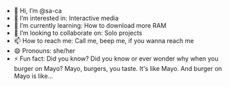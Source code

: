 - 👋 Hi, I’m @sa-ca
- 👀 I’m interested in: Interactive media
- 🌱 I’m currently learning: How to download more RAM
- 💞️ I’m looking to collaborate on: Solo projects
- 📫 How to reach me: Call me, beep me, if you wanna reach me
- 😄 Pronouns: she/her
- ⚡ Fun fact: Did you know? Did you know or ever wonder why when you burger on Mayo? Mayo, burgers, you taste. It's like Mayo. And burger on Mayo is like...

<!---
sa-ca/sa-ca is a ✨ special ✨ repository because its `README.md` (this file) appears on your GitHub profile.
You can click the Preview link to take a look at your changes.
--->

